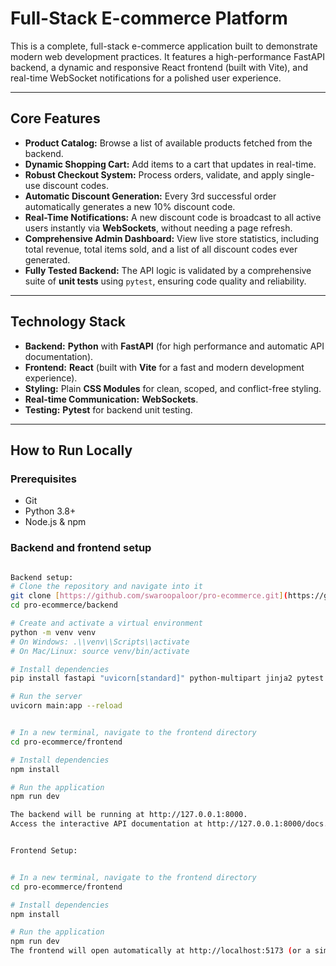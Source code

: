 # Full-Stack E-commerce Platform


This is a complete, full-stack e-commerce application built to demonstrate modern web development practices. It features a high-performance FastAPI backend, a dynamic and responsive React frontend (built with Vite), and real-time WebSocket notifications for a polished user experience.

---

## Core Features

-   **Product Catalog:** Browse a list of available products fetched from the backend.
-   **Dynamic Shopping Cart:** Add items to a cart that updates in real-time.
-   **Robust Checkout System:** Process orders, validate, and apply single-use discount codes.
-   **Automatic Discount Generation:** Every 3rd successful order automatically generates a new 10% discount code.
-   **Real-Time Notifications:** A new discount code is broadcast to all active users instantly via **WebSockets**, without needing a page refresh.
-   **Comprehensive Admin Dashboard:** View live store statistics, including total revenue, total items sold, and a list of all discount codes ever generated.
-   **Fully Tested Backend:** The API logic is validated by a comprehensive suite of **unit tests** using `pytest`, ensuring code quality and reliability.

---

## Technology Stack

-   **Backend:** **Python** with **FastAPI** (for high performance and automatic API documentation).
-   **Frontend:** **React** (built with **Vite** for a fast and modern development experience).
-   **Styling:** Plain **CSS Modules** for clean, scoped, and conflict-free styling.
-   **Real-time Communication:** **WebSockets**.
-   **Testing:** **Pytest** for backend unit testing.

---

## How to Run Locally

### Prerequisites
- Git
- Python 3.8+
- Node.js & npm

### Backend and frontend setup

```bash

Backend setup:
# Clone the repository and navigate into it
git clone [https://github.com/swaroopaloor/pro-ecommerce.git](https://github.com/swaroopaloor/pro-ecommerce.git)
cd pro-ecommerce/backend

# Create and activate a virtual environment
python -m venv venv
# On Windows: .\\venv\\Scripts\\activate
# On Mac/Linux: source venv/bin/activate

# Install dependencies
pip install fastapi "uvicorn[standard]" python-multipart jinja2 pytest httpx

# Run the server
uvicorn main:app --reload


# In a new terminal, navigate to the frontend directory
cd pro-ecommerce/frontend

# Install dependencies
npm install

# Run the application
npm run dev

The backend will be running at http://127.0.0.1:8000.
Access the interactive API documentation at http://127.0.0.1:8000/docs.


Frontend Setup:


# In a new terminal, navigate to the frontend directory
cd pro-ecommerce/frontend

# Install dependencies
npm install

# Run the application
npm run dev
The frontend will open automatically at http://localhost:5173 (or a similar port).

